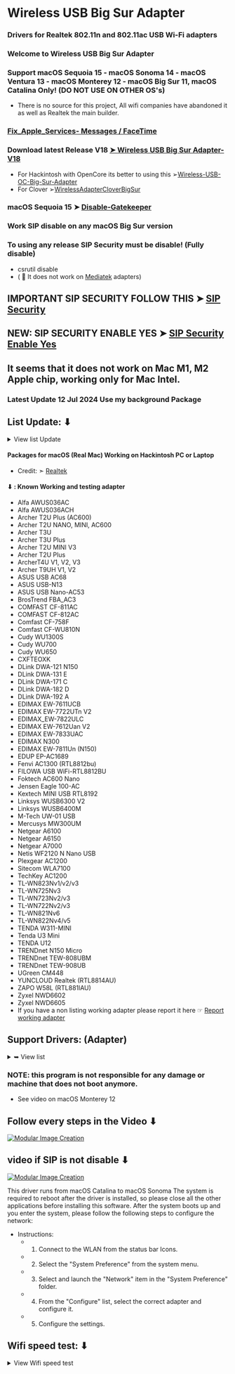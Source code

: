 # Wireless USB Big Sur Adapter

### Drivers for Realtek 802.11n and 802.11ac USB Wi-Fi adapters 

### Welcome to Wireless USB Big Sur Adapter
### Support macOS Sequoia 15 - macOS Sonoma 14 - macOS Ventura 13 - macOS Monterey 12 - macOS Big Sur 11, macOS Catalina Only! (DO NOT USE ON OTHER OS's)
- There is no source for this project, All wifi companies have abandoned it as well as Realtek the main builder.
### [Fix_Apple_Services- Messages / FaceTime](https://github.com/chris1111/Wireless-USB-Big-Sur-Adapter/blob/master/Fix_Apple_Services.md)

### Download latest Release V18 [➤ Wireless USB Big Sur Adapter-V18](https://github.com/chris1111/Wireless-USB-Big-Sur-Adapter/releases/tag/V18)

- For Hackintosh with OpenCore its better to using this ➢[Wireless-USB-OC-Big-Sur-Adapter](https://github.com/chris1111/Wireless-USB-OC-Big-Sur-Adapter) 
- For Clover ➢[WirelessAdapterCloverBigSur](https://github.com/chris1111/WirelessAdapterCloverBigSur) 

### macOS Sequoia 15 ➤ [Disable-Gatekeeper](https://github.com/chris1111/Disable-Gatekeeper)
### Work SIP disable on any macOS Big Sur version 
### To using any release SIP Security must be disable! (Fully disable) 
- csrutil disable
- ( 🚫  It does not work on [Mediatek](https://github.com/chris1111/D-LinkUtility-Package) adapters)

## IMPORTANT SIP SECURITY FOLLOW THIS ➤ [SIP Security](https://github.com/chris1111/Wireless-USB-Big-Sur-Adapter/discussions/115)

## NEW: SIP SECURITY ENABLE YES ➤ [SIP Security Enable Yes](https://github.com/chris1111/Wireless-USB-Big-Sur-Adapter/discussions/159)

## It seems that it does not work on Mac M1,  M2 Apple chip, working only for Mac Intel.

### Latest Update 12 Jul 2024 Use my background Package

## List Update: ⬇︎
<details> 
  <summary>View list Update</summary>
	
Update 12 Jul 2024 Reduce size background Package adated for old macOS

Update 12 Jul 2024 Update ButtonBox background Packag

Update 11 Jul 2024 Update StatusBarApp, change background Package

Update 16 Jan 2024  List Support adapter in Readme

Update 02 July 2023  Change Background program

Update 15 Dec 2022 Moove Helper

Update 13 Dec 2022 Update 13 Dec 2022 Fix Uninstall Utility

Update 02 Nov 2022 No more need Agents and Deamon

Update 16 Oct 2022 Adapted for latest macOS

Update 12 June 2022 Add support macOS Ventura 13

Update 01 March 2022 Add Portuguese language credit : @erikadeolima

Update 08 Jan 2022 Open StatusBarApp before reboot

Update 31 Dec 2021 remove spam uninstall script

Update 14 Dec 2021 support page.html inside the program, StatusBarApp open after reboot

Update 11 Dec 2021 support page.html

Update 30 Oct 2021 strip and sign nib with Xcode

Update 15 Sept 2021 Release V8 adapt for latest macOS Big Sur 11

Update 15 august 2021 . Check SIP status

![SIP Status](https://user-images.githubusercontent.com/6248794/139541856-6eca3646-50a8-4a2f-9808-1d77f68dd423.png)

Update 26 july 2021 . Check box Auto start

Update 29 Nov 2020 Using a blue WIFI icon but similar to Big Sur

![Capture d’écran, Light](https://user-images.githubusercontent.com/6248794/100558078-c7896000-327a-11eb-9f28-d81df4c79e24.png)

![Capture d’écran, dark](https://user-images.githubusercontent.com/6248794/100558082-cb1ce700-327a-11eb-9a53-9c505b2432c2.png)

</details>


#### Packages for macOS (Real Mac) Working on Hackintosh PC or Laptop
- Credit: ➣ [Realtek](https://www.realtek.com/en/)


#### ⬇︎ :  Known Working and testing adapter
- Alfa AWUS036AC
- Alfa AWUS036ACH
- Archer T2U Plus (AC600)
- Archer T2U NANO, MINI, AC600
- Archer T3U
- Archer T3U Plus
- Archer T2U MINI V3
- Archer T2U Plus
- ArcherT4U V1, V2, V3
- Archer T9UH V1, V2
- ASUS USB AC68
- ASUS USB-N13
- ASUS USB Nano-AC53
- BrosTrend FBA_AC3
- COMFAST CF-811AC
- COMFAST CF-812AC
- Comfast CF-758F
- Comfast CF-WU810N
- Cudy WU1300S
- Cudy WU700
- Cudy WU650
- CXFTEOXK
- DLink DWA-121 N150
- DLink DWA-131 E
- DLink DWA-171 C
- DLink DWA-182 D
- DLink DWA-192 A
- EDIMAX EW-7611UCB
- EDIMAX EW-7722UTn V2
- EDIMAX_EW-7822ULC
- EDIMAX EW-7612Uan V2
- EDIMAX EW-7833UAC
- EDIMAX N300
- EDIMAX EW-7811Un (N150)
- EDUP EP-AC1689
- Fenvi AC1300 (RTL8812bu)
- FILOWA USB WiFi-RTL8812BU
- Foktech AC600 Nano
- Jensen Eagle 100-AC
- Kextech MINI USB RTL8192
- Linksys WUSB6300 V2 
- Linksys WUSB6400M
- M-Tech UW-01 USB
- Mercusys MW300UM
- Netgear A6100
- Netgear A6150
- Netgear A7000
- Netis WF2120 N Nano USB
- Plexgear AC1200
- Sitecom WLA7100
- TechKey AC1200
- TL-WN823Nv1/v2/v3
- TL-WN725Nv3
- TL-WN723Nv2/v3
- TL-WN722Nv2/v3
- TL-WN821Nv6
- TL-WN822Nv4/v5
- TENDA W311-MINI
- Tenda U3 Mini
- TENDA U12
- TRENDnet N150 Micro
- TRENDnet TEW-808UBM
- TRENDnet TEW-908UB
- UGreen CM448
- YUNCLOUD Realtek (RTL8814AU)
- ZAPO W58L (RTL881lAU)
- Zyxel NWD6602
- Zyxel NWD6605
- If you have a non listing working adapter please report it here ☞ [Report working adapter](https://github.com/chris1111/Wireless-USB-OC-Big-Sur-Adapter/discussions)

## Support Drivers: (Adapter)
<details> 
  <summary>➥ View list  </summary>
	
- ASUS_USB-N10E_92CU

- ASUS_USB-N13_92CU

- ASUS_USB-N10_92CU

- ASUS_1870_8812BU

- ASUS_USB-N10E_92CU

- ASUS_USB-N10_92CU

- ASUS_USB-N13_92CU

- ASUS_USB-AC53_8812BU

- ASUS_USB-AC55B1_8812BU

- ASUS_USB-AC56_8812AU

- ASUS_USB-AC55_8812BU

- ASUS_USB-AC68ALL_8814AU

- ASUS_USB-AC68CE_8814AU

- ASUS_USB-AC68FCC_8814AU

- AboCom_8178_92CU

- AboCom_0811_8811AU

- AboCom_8189_92CU

- AboCom_92EU

- AboCom_88EU

- AboCom_AC_8812AU

- AboCom_AC_8812AU

- Actiontec_8811AU

- AirTies_Air2520_8811AU

- AirTies_Air2525_8811AU

- AboCom_8178_92CU

- AboCom_8189_92CU

- Actiontec_8105_SingleBand_8811AU

- Actiontec_8108_DualBand_8811AU

- Amigo_92CU

- Amigo_92CU

- AzureWave_92CU

- Belkin_1004_92CU

- Belkin_1102_92CU

- Belkin_2102_92CU

- Belkin_2103_92CU

- Belkin_92DUVS_1105

- Belkin_92DUVS_110A

- Belkin_92DUVS_120A

- Belkin_F9L1106_v2_8812AU

- Belkin_F9L1106v2_8812AU

- Buffallo_25D_8812AU

- Buffallo_433DM_8811AU

- Buffallo_WI_U2_433DHP_8811AU

- Buffallo_WLP_U2_433DHP_8811AU

- Compare-8010_92CU

- Compare-8011_92CU

- Corega_92CU

- DLink_DWA121_92CU

- DLink_DWA123_92CU

- DLink_DWA131B1_92CU

- DLink_DWA132_92CU

- DLink_DWA133_92CU

- DLink_DWA123_88EU

- DLink_DWA125_88EU

- DLink_DWA131C1_92EU

- DLink_DWA131E_92EU

- DLink_DWA171_8812AU

- DLink_DWA182B1_8812AU

- DLink_DWA182_8812AU

- DLink_DWA192_8814AU

- DLink_GO_USB_N150_88EU

- ELECOM_WDC300SU2S_92CU

- ELECOM_8811AU

- ELECOM_WDB433SU2M_8811AU

- ELECOM_WDC1300DU3_8814AU

- ELECOM_WDC1300SU3_8814AU

- ELECOM_WDC150SU2M_88EU

- ELECOM_WDC433DU2_8812AU

- ELECOM_WDC433SU2M2_8811AU

- EDIMAX- EW-7722UTn V2 

- EDIMAX N300

- EDIMAX EW-7811Un

- Edimax_AC1750_8814AU

- Edimax_AC1750_A834_8814AU

- Edimax_AC600_8812AU

- Edimax_EW-7611ULB_8723BU

- Edimax_EW-7811UAC_8812AU

- Edimax_EW-7822UAC_8812AU

- Edimax_EW-7822ULC_8812AU

- Edimax_GLP_8812AU

- Edimax_7811_92CU

- Edimax_7822_92CU

- Feixun_90_92CU

- Feixun_91_92CU

- EnGenius_AC_8812AU

- HP_92CU

- Hawking_HWDN3_92CU

- Hawking_HWUN4_92CU

- Hercules_HWUm300_92CU

- Hercules_HWUp150_92CU

- Hawking_8812AU

- Hawking_HW7ACU_8812AU

- IO_DATA_AC433UM_8812AU

- O_DATA_WN-AC867U_8812AU

- Infocus_INA-LCKEY_8812AU

- IO_DATA_92CU

- Linksys_WUSB6300_8812AU

- Logitec_92CU

- Loopcomm_ACA1_8812AU

- Netgear_A7000

- Netgear_N300MA_92CU

- Netgear_WNA1000M_92CU

- Netgear_WNA3100M_92CU

- Netgear_A6100_8812AU

- Netgear_A6200v2_8812AU

- PCI_BT-Micro3H2X_92CU

- PCI_GW_USEco300_92CU

- PCI_GW_USLight_92CU

- PCI_GW_USNano2_92CU

- PCI_GW_USValue_EZ_92CU

- PCI_SW_WF02-AD15_92CU

- PCI_GW-300S_92EU

- PCI_GW-450S_8812AU

- PCI_GW-900D_8812AU

- Proxim_USB-9100_8812AU

- RTL8188CTV

- RTL8188CTV_0A8A

- RTL8188CTV_8011

- RTL8188CU

- RTL8188CUS

- RTL8188CUS_1E1E

- RTL8188CUS_2E2E

- RTL8188CUS_5088

- RTL8188CUS_Combo

- RTL8188CUS_Combo_AFF8

- RTL8188CUS_Combo_AFFB

- RTL8188CUS_Combo_AFFC

- RTL8188CUS_Solo

- RTL8188CUS_VL

- RTL8188CUS_solo_AFF7

- RTL8188CUS_solo_AFF9

- RTL8188CUS_solo_AFFA

- RTL8188RU

- RTL8188RU_Netcore

- RTL8192CU

- RTL8192CU_8177

- RTL8192CU_8178

- RTL8192DU_VS

- RTL8188EU

- RTL8188EUS

- RTL8188EU_ETV

- RTL8188EU_VAU

- RTL8192EU

- RTL8192EU-2

- RTL8811AU

- RTL8812AU

- RTL8812BU

- RTL8812AU-VL

- RTL8812AU-VN

- RTL8812AU-VS

- RTL8814AU

- Sitecom_WL365_92CU

- Sitecom_WLA1001v1_92CU

- Sitecom_WLA2102_92CU

- Sitecom_WLA4001_92CU

- Sitecom_WLA1100_88EU

- Sitecom_WLA2104_8812AU

- Sitecom_WLA7100_8812AU

- Sitecom_WLA8100_8814AU
	
- Tenda U3 Mini

- TPLink-Archer_T2U_NANO

- TL-WN823Nv3

- TL-WN725Nv3

- TL-WN723Nv3

- TL-WN723Nv2

- TL-WN722Nv3

- TL-WN722Nv2

- TL-WN821Nv6

- TPLink_92CU

- TPLink_821v5_92EU

- TPLink_822v4_92EU

- TPLink_823v2_92EU

- TPLink_8812AU_1

- TPLink_8812AU_2

- TPLink_8812AU_3

- TPLink_88EUSU

- TPLink_T4UH_8812AU

- TPLink_T4U_8812AU

- TPLink_T9UH_8814AU

- TRENDnet N150 Micro

- Trendnet_624D_92CU

- Trendnet_648B_92CU

- Trendnet_92DUVS

- TrendNet_TEW804B_8812AU

- TrendNet_TEW805B_8812AU

- TrendNet_TEW809UB_8814AU

- Western_AC_8812AU

- ZyXEL_AC_8812AU

- ZyXEL_92CU
				

</details>

### NOTE: this program is not responsible for any damage or machine that does not boot anymore.

- See video on macOS Monterey 12
## Follow every steps in the Video ⬇︎ 
[![Modular Image Creation](https://i87.servimg.com/u/f87/17/99/48/98/68747410.png)](https://youtu.be/YqZAy8jntow)


## video if SIP is not disable ⬇︎
[![Modular Image Creation](https://i87.servimg.com/u/f87/17/99/48/98/68747410.png)](https://youtu.be/lA1V6dmsq24)


This driver runs from macOS Catalina to macOS Sonoma
The system is required to reboot after the driver is installed, so please close all the other applications before installing this software. After the system boots up and you enter the system, please follow the following steps to configure the network:

- Instructions:
    - 1. Connect to the WLAN from the status bar Icons.
    - 2. Select the "System Preference" from the system menu.
    - 3. Select and launch the "Network" item in the "System Preference" folder.
    - 4. From the "Configure" list, select the correct adapter and configure it.
    - 5. Configure the settings.
    

## Wifi speed test: ⬇︎
<details> 
  <summary>View Wifi speed test</summary>


- Since Monterey you can Run the command `networkquality`

- Wifi speed test
Download ➤ [Big Sur / Catalina WIFI Speed Test.zip](https://github.com/chris1111/Wireless-USB-Big-Sur-Adapter/files/6895432/WIFI.Speed.Test.zip)

- Wifi speed test 
Download ➤  [Monterey WIFI Network Speed Test.zip](https://github.com/chris1111/Wireless-USB-Big-Sur-Adapter/files/8351329/Monterey.WIFI.Network.Speed.Test.zip) You need /usr/local/bin/python3 Installed

- Wifi speed test
Download ➤  [Sonoma Wifi Network Speed Test.zip](https://github.com/chris1111/Wireless-USB-Big-Sur-Adapter/files/14547858/Network.SpeedTest.zip) You need /usr/local/bin/python3 Installed

![Screen Shot ](https://user-images.githubusercontent.com/6248794/124283398-db9b8580-db19-11eb-87db-56251f29a5a5.png)

</details>
